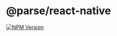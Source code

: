 # @parse/react-native

[![NPM Version](https://img.shields.io/npm/v/@parse/react-native.svg?style=flat-square)](https://www.npmjs.com/package/@parse/react-native)
